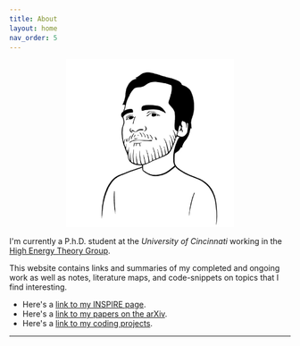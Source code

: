 ```yaml
---
title: About
layout: home
nav_order: 5
---
```

<!--- <h2 align="center"> <strong> Tony Menzo </strong> </h2> --->
<p align="center">
  <img src="menzo.jpg" alt="drawing" width="300" />
</p>

I'm currently a P.h.D. student at the *University of Cincinnati* working in the [High Energy Theory Group]. <!---[^1]--->

This website contains links and summaries of my completed and ongoing work as well as notes, literature maps, and code-snippets on topics that I find interesting.

- Here's a [link to my INSPIRE page].
- Here's a [link to my papers on the arXiv].
- Here's a [link to my coding projects].

----

<!---[^1]: My thesis advisor is [Dr. Jure Zupan]--->
[High Energy Theory Group]: https://sites.google.com/site/hepthuc/home
[link to my INSPIRE page]: https://inspirehep.net/authors/2049582
[link to my papers on the arXiv]: https://arxiv.org/search/hep-ph?searchtype=author&query=Menzo%2C+T
[link to my coding projects]: www.google.com

<!---[Dr. Jure Zupan]: https://sites.google.com/site/jurezupan/--->
